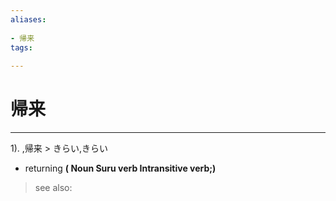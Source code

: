 ```yaml
---
aliases:
    
- 帰来
tags:
    
---
```


# 帰来
---
1).
,帰来 > きらい,きらい

- returning
**( Noun Suru verb Intransitive verb;)**
> see also: 
            